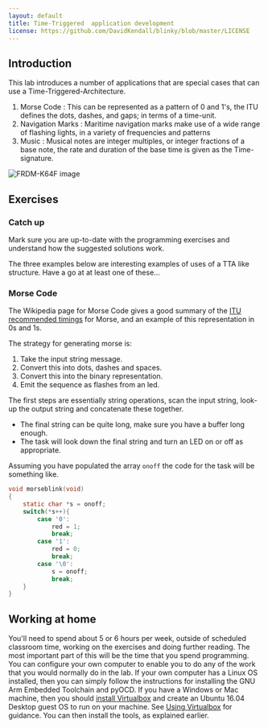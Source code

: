 ```yaml
---
layout: default
title: Time-Triggered  application development
license: https://github.com/DavidKendall/blinky/blob/master/LICENSE
---
```


## Introduction
This lab introduces a number of applications that are special cases that can
use a Time-Triggered-Architecture.

1. Morse Code
: This can be represented as a pattern of 0 and 1's, the ITU defines the dots,
  dashes, and gaps; in terms of a time-unit.
1. Navigation Marks
: Maritime navigation marks make use of a wide range of flashing lights, in a
  variety of frequencies and patterns
1. Music
: Musical notes are integer multiples, or integer fractions of a base note,
  the rate and duration of the base time is given as the Time-signature.

<img src="assets/images/appshield.png" alt="FRDM-K64F image" class="img-responsive center-block"/>

## Exercises
### Catch up
Mark sure you are up-to-date with the programming exercises and understand how
the suggested solutions work.

The three examples below are interesting examples of uses of a TTA like
structure.  Have a go at at least one of these...

### Morse Code
The Wikipedia page for Morse Code gives a good summary of the 
[ITU recommended timings](https://en.wikipedia.org/wiki/Morse_code#Representation,_timing,_and_speeds) 
for Morse, and an example of this representation in 0s and 1s.

The strategy for generating morse is:
1. Take the input string message.
1. Convert this into dots, dashes and spaces.
1. Convert this into the binary representation.
1. Emit the sequence as flashes from an led.

The first steps are essentially string operations, scan the input string,
look-up the output string and concatenate these together.  

* The final string can be quite long, make sure you have a buffer long enough.
* The task will look down the final string and turn an LED on or off as
   appropriate.

Assuming you have populated the array `onoff` the code for the task will be
something like.

```c
void morseblink(void)
{
	static char *s = onoff;
	switch(*s++){
		case '0':
			red = 1;
			break;
		case '1':
			red = 0;
			break;
		case '\0':
			s = onoff;
			break;
	}
}
```

## Working at home

You'll need to spend about 5 or 6 hours per week, outside of scheduled
classroom time, working on the exercises and doing further reading. The most
important part of this will be the time that you spend programming. You can
configure your own computer to enable you to do any of the work that you would
normally do in the lab. If your own computer has a Linux OS installed, then you
can simply follow the instructions for installing the GNU Arm Embedded
Toolchain and pyOCD.  If you have a Windows or Mac machine, then you should
[install Virtualbox](https://www.virtualbox.org/manual/ch02.html) and create an
Ubuntu 16.04 Desktop guest OS to run on your machine. See [Using
Virtualbox](http://hesabu.net/kf4005/L01.html#using-virtualbox) for guidance.
You can then install the tools, as explained earlier.


